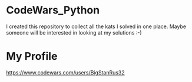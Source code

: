 # CodeWars_Python

I created this repository to collect all the kats I solved in one place.
Maybe someone will be interested in looking at my solutions :-)

# My Profile
https://www.codewars.com/users/BigStanRus32

